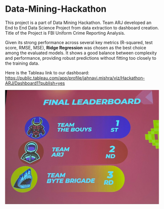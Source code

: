 # Data-Mining-Hackathon

This project is a part of Data Mining Hackathon. Team ARJ developed an End to End Data Science Project from data extraction to dashboard creation.
Title of the Project is FBI Uniform Crime Reporting Analysis.

Given its strong performance across several key metrics (R-squared, test score, RMSE, MSE), **Ridge Regression** was chosen as the best choice among the evaluated models. It shows a good balance between complexity and performance, providing robust predictions without fitting too closely to the training data.

Here is the Tableau link to our dashboard: https://public.tableau.com/app/profile/jahnavi.mishra/viz/Hackathon-ARJ/Dashboard1?publish=yes

![Leaderboard](https://github.com/510jahnavi/Data-Mining-Hackathon/blob/main/Leaderboard.jpeg)





